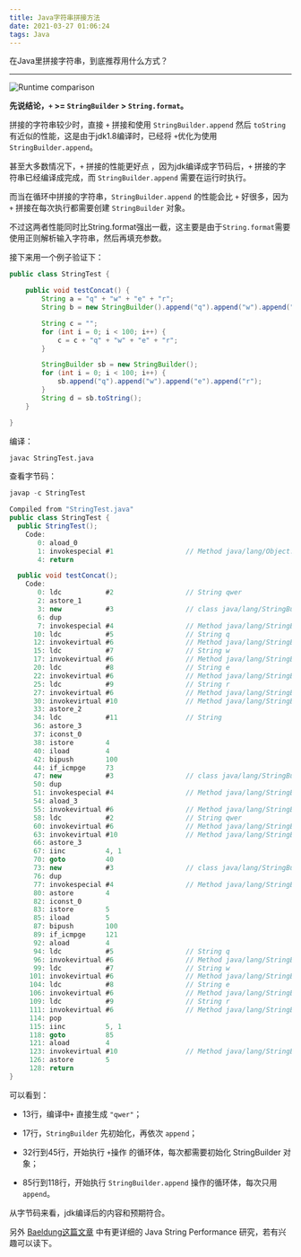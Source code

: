 ```yaml
---
title: Java字符串拼接方法
date: 2021-03-27 01:06:24
tags: Java
---
```


在Java里拼接字符串，到底推荐用什么方式？

<!-- more -->

---

![Runtime comparison](https://foreti.me/imgplace/2021/2021-03-27_20210327011145-3485cf.png)

**先说结论，`+` >= `StringBuilder` > `String.format`。**

拼接的字符串较少时，直接 `+` 拼接和使用 `StringBuilder.append` 然后 `toString` 有近似的性能，这是由于jdk1.8编译时，已经将 `+`优化为使用 `StringBuilder.append`。

甚至大多数情况下，`+` 拼接的性能更好点 ，因为jdk编译成字节码后，`+` 拼接的字符串已经编译成完成，而 `StringBuilder.append` 需要在运行时执行。

而当在循环中拼接的字符串，`StringBuilder.append` 的性能会比 `+` 好很多，因为 `+` 拼接在每次执行都需要创建 `StringBuilder` 对象。

不过这两者性能同时比String.format强出一截，这主要是由于`String.format`需要使用正则解析输入字符串，然后再填充参数。



接下来用一个例子验证下：

```java
public class StringTest {

    public void testConcat() {
        String a = "q" + "w" + "e" + "r";
        String b = new StringBuilder().append("q").append("w").append("e").append("r").toString();

        String c = "";
        for (int i = 0; i < 100; i++) {
            c = c + "q" + "w" + "e" + "r";
        }

        StringBuilder sb = new StringBuilder();
        for (int i = 0; i < 100; i++) {
            sb.append("q").append("w").append("e").append("r");
        }
        String d = sb.toString();
    }

}
```

编译：

```bash
javac StringTest.java
```

查看字节码：

```java
javap -c StringTest

Compiled from "StringTest.java"
public class StringTest {
  public StringTest();
    Code:
       0: aload_0
       1: invokespecial #1                  // Method java/lang/Object."<init>":()V
       4: return

  public void testConcat();
    Code:
       0: ldc           #2                  // String qwer
       2: astore_1
       3: new           #3                  // class java/lang/StringBuilder
       6: dup
       7: invokespecial #4                  // Method java/lang/StringBuilder."<init>":()V
      10: ldc           #5                  // String q
      12: invokevirtual #6                  // Method java/lang/StringBuilder.append:(Ljava/lang/String;)Ljava/lang/StringBuilder;
      15: ldc           #7                  // String w
      17: invokevirtual #6                  // Method java/lang/StringBuilder.append:(Ljava/lang/String;)Ljava/lang/StringBuilder;
      20: ldc           #8                  // String e
      22: invokevirtual #6                  // Method java/lang/StringBuilder.append:(Ljava/lang/String;)Ljava/lang/StringBuilder;
      25: ldc           #9                  // String r
      27: invokevirtual #6                  // Method java/lang/StringBuilder.append:(Ljava/lang/String;)Ljava/lang/StringBuilder;
      30: invokevirtual #10                 // Method java/lang/StringBuilder.toString:()Ljava/lang/String;
      33: astore_2
      34: ldc           #11                 // String
      36: astore_3
      37: iconst_0
      38: istore        4
      40: iload         4
      42: bipush        100
      44: if_icmpge     73
      47: new           #3                  // class java/lang/StringBuilder
      50: dup
      51: invokespecial #4                  // Method java/lang/StringBuilder."<init>":()V
      54: aload_3
      55: invokevirtual #6                  // Method java/lang/StringBuilder.append:(Ljava/lang/String;)Ljava/lang/StringBuilder;
      58: ldc           #2                  // String qwer
      60: invokevirtual #6                  // Method java/lang/StringBuilder.append:(Ljava/lang/String;)Ljava/lang/StringBuilder;
      63: invokevirtual #10                 // Method java/lang/StringBuilder.toString:()Ljava/lang/String;
      66: astore_3
      67: iinc          4, 1
      70: goto          40
      73: new           #3                  // class java/lang/StringBuilder
      76: dup
      77: invokespecial #4                  // Method java/lang/StringBuilder."<init>":()V
      80: astore        4
      82: iconst_0
      83: istore        5
      85: iload         5
      87: bipush        100
      89: if_icmpge     121
      92: aload         4
      94: ldc           #5                  // String q
      96: invokevirtual #6                  // Method java/lang/StringBuilder.append:(Ljava/lang/String;)Ljava/lang/StringBuilder;
      99: ldc           #7                  // String w
     101: invokevirtual #6                  // Method java/lang/StringBuilder.append:(Ljava/lang/String;)Ljava/lang/StringBuilder;
     104: ldc           #8                  // String e
     106: invokevirtual #6                  // Method java/lang/StringBuilder.append:(Ljava/lang/String;)Ljava/lang/StringBuilder;
     109: ldc           #9                  // String r
     111: invokevirtual #6                  // Method java/lang/StringBuilder.append:(Ljava/lang/String;)Ljava/lang/StringBuilder;
     114: pop
     115: iinc          5, 1
     118: goto          85
     121: aload         4
     123: invokevirtual #10                 // Method java/lang/StringBuilder.toString:()Ljava/lang/String;
     126: astore        5
     128: return
}
```

可以看到：

- 13行，编译中`+` 直接生成 `"qwer"`；

- 17行，`StringBuilder` 先初始化，再依次 `append`；

- 32行到45行，开始执行 `+`操作 的循环体，每次都需要初始化 StringBuilder 对象；

- 85行到118行，开始执行 `StringBuilder.append` 操作的循环体，每次只用 `append`。

从字节码来看，jdk编译后的内容和预期符合。

另外 [Baeldung这篇文章](https://www.baeldung.com/java-string-performance) 中有更详细的 Java String Performance 研究，若有兴趣可以读下。